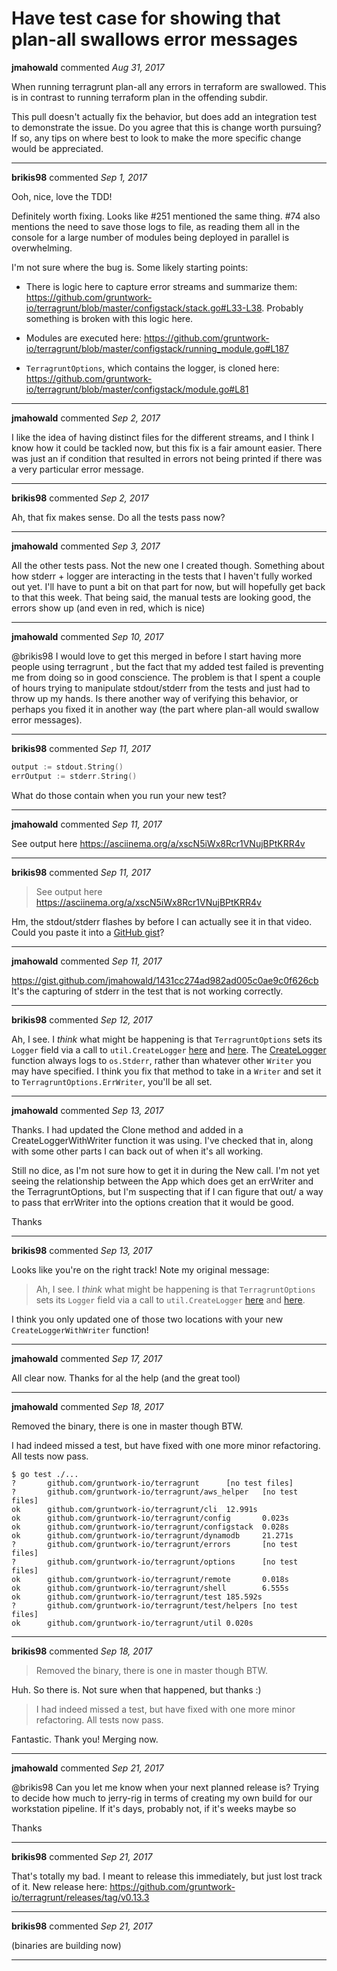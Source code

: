 # Have test case for showing that plan-all swallows error messages

**jmahowald** commented *Aug 31, 2017*

When running terragrunt plan-all any errors in terraform are swallowed.  This is in contrast to running terraform plan in the offending subdir.  

This pull doesn't actually fix the behavior, but does add an integration test to demonstrate the issue.  Do you agree that this is change worth pursuing?  If so, any tips on where best to look to make the more specific change would be appreciated.
<br />
***


**brikis98** commented *Sep 1, 2017*

Ooh, nice, love the TDD! 

Definitely worth fixing. Looks like #251 mentioned the same thing. #74 also mentions the need to save those logs to file, as reading them all in the console for a large number of modules being deployed in parallel is overwhelming.

I'm not sure where the bug is. Some likely starting points:

* There is logic here to capture error streams and summarize them: https://github.com/gruntwork-io/terragrunt/blob/master/configstack/stack.go#L33-L38. Probably something is broken with this logic here.

* Modules are executed here: https://github.com/gruntwork-io/terragrunt/blob/master/configstack/running_module.go#L187

* `TerragruntOptions`, which contains the logger, is cloned here: https://github.com/gruntwork-io/terragrunt/blob/master/configstack/module.go#L81




***

**jmahowald** commented *Sep 2, 2017*

I like the idea of having distinct files for the different streams, and I think I know how it could be tackled now, but this fix is a fair amount easier. There was just an if condition that resulted in errors not being printed if there was a very particular error message.
***

**brikis98** commented *Sep 2, 2017*

Ah, that fix makes sense. Do all the tests pass now?
***

**jmahowald** commented *Sep 3, 2017*

All the other tests pass.  Not the new one I created though.  Something about how stderr + logger are interacting in the tests that I haven't fully worked out yet.  I'll have to punt a bit on that part for now, but will hopefully get back to that this week.  That being said, the manual tests are looking good, the errors show up (and even in red, which is nice)
***

**jmahowald** commented *Sep 10, 2017*

@brikis98 I would love to get this merged in before I start having more people using terragrunt , but the fact that my added test failed is preventing me from doing so in good conscience.  The problem is that I spent a couple of hours trying to manipulate stdout/stderr from the tests and just had to throw up my hands.  Is there another way of verifying this behavior, or perhaps you fixed it in another way (the part where plan-all would swallow error messages).


***

**brikis98** commented *Sep 11, 2017*

```go
output := stdout.String()
errOutput := stderr.String()
```

What do those contain when you run your new test?
***

**jmahowald** commented *Sep 11, 2017*

See output here
https://asciinema.org/a/xscN5iWx8Rcr1VNujBPtKRR4v
***

**brikis98** commented *Sep 11, 2017*

> See output here https://asciinema.org/a/xscN5iWx8Rcr1VNujBPtKRR4v

Hm, the stdout/stderr flashes by before I can actually see it in that video. Could you paste it into a [GitHub gist](https://gist.github.com)? 
***

**jmahowald** commented *Sep 11, 2017*

https://gist.github.com/jmahowald/1431cc274ad982ad005c0ae9c0f626cb
It's the capturing of stderr in the test that is not working correctly.
***

**brikis98** commented *Sep 12, 2017*

Ah, I see. I *think* what might be happening is that `TerragruntOptions` sets its `Logger` field via a call to `util.CreateLogger` [here](https://github.com/gruntwork-io/terragrunt/blob/master/options/options.go#L98) and [here](https://github.com/gruntwork-io/terragrunt/blob/master/options/options.go#L134). The [CreateLogger](https://github.com/gruntwork-io/terragrunt/blob/master/util/logger.go#L14) function always logs to `os.Stderr`, rather than whatever other `Writer` you may have specified. I think you fix that method to take in a `Writer` and set it to `TerragruntOptions.ErrWriter`, you'll be all set.
***

**jmahowald** commented *Sep 13, 2017*

Thanks.  I had updated the Clone method and added in a CreateLoggerWithWriter function it was using.
I've checked that in, along with some other parts I can back out of when it's all working.

Still no dice, as I'm not sure how to get it in during the New call.  I'm not yet seeing the relationship between the App which does get an errWriter and the TerragruntOptions, but I'm suspecting that if I can figure that out/ a way to pass that errWriter into the options creation that it would be good.

Thanks
***

**brikis98** commented *Sep 13, 2017*

Looks like you're on the right track! Note my original message:

> Ah, I see. I *think* what might be happening is that `TerragruntOptions` sets its `Logger` field via a call to `util.CreateLogger` [here](https://github.com/gruntwork-io/terragrunt/blob/master/options/options.go#L98) and [here](https://github.com/gruntwork-io/terragrunt/blob/master/options/options.go#L134).

I think you only updated one of those two locations with your new `CreateLoggerWithWriter` function!
***

**jmahowald** commented *Sep 17, 2017*

All clear now.  Thanks for al the help (and the great tool)

***

**jmahowald** commented *Sep 18, 2017*

Removed the binary, there is one in master though BTW.

I had indeed missed a test, but have fixed with one more minor refactoring.  All tests now pass.

```
$ go test ./...
?       github.com/gruntwork-io/terragrunt      [no test files]
?       github.com/gruntwork-io/terragrunt/aws_helper   [no test files]
ok      github.com/gruntwork-io/terragrunt/cli  12.991s
ok      github.com/gruntwork-io/terragrunt/config       0.023s
ok      github.com/gruntwork-io/terragrunt/configstack  0.028s
ok      github.com/gruntwork-io/terragrunt/dynamodb     21.271s
?       github.com/gruntwork-io/terragrunt/errors       [no test files]
?       github.com/gruntwork-io/terragrunt/options      [no test files]
ok      github.com/gruntwork-io/terragrunt/remote       0.018s
ok      github.com/gruntwork-io/terragrunt/shell        6.555s
ok      github.com/gruntwork-io/terragrunt/test 185.592s
?       github.com/gruntwork-io/terragrunt/test/helpers [no test files]
ok      github.com/gruntwork-io/terragrunt/util 0.020s
```

***

**brikis98** commented *Sep 18, 2017*

> Removed the binary, there is one in master though BTW.

Huh. So there is. Not sure when that happened, but thanks :)

> I had indeed missed a test, but have fixed with one more minor refactoring. All tests now pass.

Fantastic. Thank you! Merging now.
***

**jmahowald** commented *Sep 21, 2017*

@brikis98 Can you let me know when your next planned release is?  Trying to decide how much to jerry-rig in terms of creating my own build for our workstation pipeline.  If it's days, probably not, if it's weeks maybe so

Thanks
***

**brikis98** commented *Sep 21, 2017*

That's totally my bad. I meant to release this immediately, but just lost track of it. New release here: https://github.com/gruntwork-io/terragrunt/releases/tag/v0.13.3
***

**brikis98** commented *Sep 21, 2017*

(binaries are building now)
***

